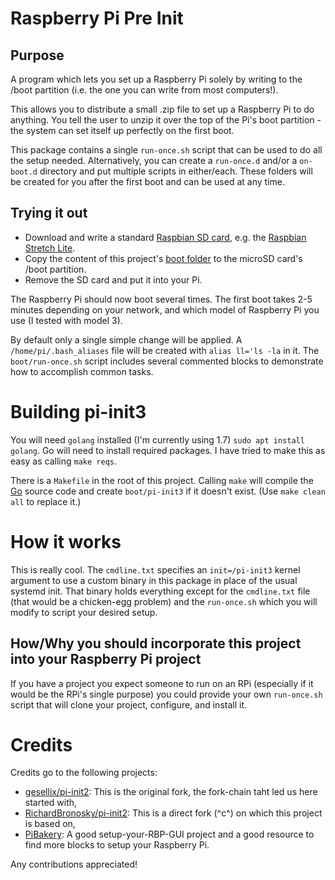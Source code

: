# Raspberry Pi Pre Init

## Purpose

A program which lets you set up a Raspberry Pi solely by writing to the /boot partition (i.e. the one you can write from most computers!).

This allows you to distribute a small .zip file to set up a Raspberry Pi to do anything. You tell the user to unzip it over the top of the Pi's boot partition - the system can set itself up perfectly on the first boot.

This package contains a single `run-once.sh` script that can be used to do all the setup needed. Alternatively, you can create a `run-once.d` and/or a `on-boot.d` directory and put multiple scripts in either/each. These folders will be created for you after the first boot and can be used at any time.

## Trying it out

- Download and write a standard [Raspbian SD card](https://www.raspberrypi.org/downloads/raspbian/), e.g. the [Raspbian Stretch Lite](https://downloads.raspberrypi.org/raspbian_lite_latest).
- Copy the content of this project's [boot folder](https://github.com/RichardBronosky/pi-init2/tree/master/boot) to the microSD card's /boot partition.
- Remove the SD card and put it into your Pi.

The Raspberry Pi should now boot several times. The first boot takes 2-5 minutes depending on your network, and which model of Raspberry Pi you use (I tested with model 3).

By default only a single simple change will be applied. A `/home/pi/.bash_aliases` file will be created with `alias ll='ls -la` in it. The `boot/run-once.sh` script includes several commented blocks to demonstrate how to accomplish common tasks.

# Building pi-init3

You will need `golang` installed (I'm currently using 1.7) `sudo apt install golang`. Go will need to install required packages. I have tried to make this as easy as calling `make reqs`.

There is a `Makefile` in the root of this project. Calling `make` will compile the [Go](https://golang.org/) source code and create `boot/pi-init3` if it doesn't exist. (Use `make clean all` to replace it.)

# How it works

This is really cool. The `cmdline.txt` specifies an `init=/pi-init3` kernel argument to use a
 custom binary in this package in place of the usual systemd init. That binary holds everything
 except for the `cmdline.txt` file (that would be a chicken-egg problem) and the `run-once.sh`
 which you will modify to script your desired setup.

## How/Why you should incorporate this project into your Raspberry Pi project

 If you have a project you expect someone to run on an RPi (especially if it would be the RPi's single purpose) you could provide your own `run-once.sh` script that will clone your project, configure, and install it.

# Credits

Credits go to the following projects:

- [gesellix/pi-init2](https://github.com/gesellix/pi-init2): This is the original fork, the fork-chain taht led us here started with,
- [RichardBronosky/pi-init2](https://github.com/RichardBronosky/pi-init2): This is a direct fork (^c^) on which this project is based on,
- [PiBakery](https://github.com/davidferguson/pibakery): A good setup-your-RBP-GUI project and a good resource to find more blocks to setup your Raspberry Pi.

Any contributions appreciated!
